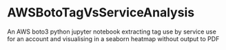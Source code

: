 # AWSBotoTagVsServiceAnalysis
An AWS boto3 python jupyter notebook extracting tag use by service use for an account and visualising in a seaborn heatmap without output to PDF
